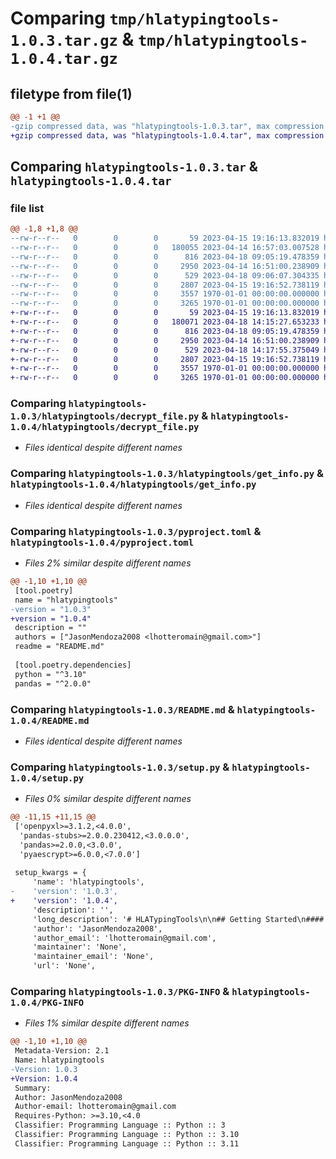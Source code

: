 # Comparing `tmp/hlatypingtools-1.0.3.tar.gz` & `tmp/hlatypingtools-1.0.4.tar.gz`

## filetype from file(1)

```diff
@@ -1 +1 @@
-gzip compressed data, was "hlatypingtools-1.0.3.tar", max compression
+gzip compressed data, was "hlatypingtools-1.0.4.tar", max compression
```

## Comparing `hlatypingtools-1.0.3.tar` & `hlatypingtools-1.0.4.tar`

### file list

```diff
@@ -1,8 +1,8 @@
--rw-r--r--   0        0        0       59 2023-04-15 19:16:13.832019 hlatypingtools-1.0.3/hlatypingtools/__init__.py
--rw-r--r--   0        0        0   180055 2023-04-14 16:57:03.007528 hlatypingtools-1.0.3/hlatypingtools/data/data.pickle.aes
--rw-r--r--   0        0        0      816 2023-04-18 09:05:19.478359 hlatypingtools-1.0.3/hlatypingtools/decrypt_file.py
--rw-r--r--   0        0        0     2950 2023-04-14 16:51:00.238909 hlatypingtools-1.0.3/hlatypingtools/get_info.py
--rw-r--r--   0        0        0      529 2023-04-18 09:06:07.304335 hlatypingtools-1.0.3/pyproject.toml
--rw-r--r--   0        0        0     2807 2023-04-15 19:16:52.738119 hlatypingtools-1.0.3/README.md
--rw-r--r--   0        0        0     3557 1970-01-01 00:00:00.000000 hlatypingtools-1.0.3/setup.py
--rw-r--r--   0        0        0     3265 1970-01-01 00:00:00.000000 hlatypingtools-1.0.3/PKG-INFO
+-rw-r--r--   0        0        0       59 2023-04-15 19:16:13.832019 hlatypingtools-1.0.4/hlatypingtools/__init__.py
+-rw-r--r--   0        0        0   180071 2023-04-18 14:15:27.653233 hlatypingtools-1.0.4/hlatypingtools/data/data.pickle.aes
+-rw-r--r--   0        0        0      816 2023-04-18 09:05:19.478359 hlatypingtools-1.0.4/hlatypingtools/decrypt_file.py
+-rw-r--r--   0        0        0     2950 2023-04-14 16:51:00.238909 hlatypingtools-1.0.4/hlatypingtools/get_info.py
+-rw-r--r--   0        0        0      529 2023-04-18 14:17:55.375049 hlatypingtools-1.0.4/pyproject.toml
+-rw-r--r--   0        0        0     2807 2023-04-15 19:16:52.738119 hlatypingtools-1.0.4/README.md
+-rw-r--r--   0        0        0     3557 1970-01-01 00:00:00.000000 hlatypingtools-1.0.4/setup.py
+-rw-r--r--   0        0        0     3265 1970-01-01 00:00:00.000000 hlatypingtools-1.0.4/PKG-INFO
```

### Comparing `hlatypingtools-1.0.3/hlatypingtools/decrypt_file.py` & `hlatypingtools-1.0.4/hlatypingtools/decrypt_file.py`

 * *Files identical despite different names*

### Comparing `hlatypingtools-1.0.3/hlatypingtools/get_info.py` & `hlatypingtools-1.0.4/hlatypingtools/get_info.py`

 * *Files identical despite different names*

### Comparing `hlatypingtools-1.0.3/pyproject.toml` & `hlatypingtools-1.0.4/pyproject.toml`

 * *Files 2% similar despite different names*

```diff
@@ -1,10 +1,10 @@
 [tool.poetry]
 name = "hlatypingtools"
-version = "1.0.3"
+version = "1.0.4"
 description = ""
 authors = ["JasonMendoza2008 <lhotteromain@gmail.com>"]
 readme = "README.md"
 
 [tool.poetry.dependencies]
 python = "^3.10"
 pandas = "^2.0.0"
```

### Comparing `hlatypingtools-1.0.3/README.md` & `hlatypingtools-1.0.4/README.md`

 * *Files identical despite different names*

### Comparing `hlatypingtools-1.0.3/setup.py` & `hlatypingtools-1.0.4/setup.py`

 * *Files 0% similar despite different names*

```diff
@@ -11,15 +11,15 @@
 ['openpyxl>=3.1.2,<4.0.0',
  'pandas-stubs>=2.0.0.230412,<3.0.0.0',
  'pandas>=2.0.0,<3.0.0',
  'pyaescrypt>=6.0.0,<7.0.0']
 
 setup_kwargs = {
     'name': 'hlatypingtools',
-    'version': '1.0.3',
+    'version': '1.0.4',
     'description': '',
     'long_description': '# HLATypingTools\n\n## Getting Started\n#### Install from PyPI (recommended)\nTo use `HLATypingTools`, run `pip install HLATypingTools` in your terminal.\nAll python packages necessary for `HLATypingTools` will automatically be downloaded.\n\n#### Usage\nIf you haven\'t decrypted the data yet (first time you are using the package and you did request access to the product),\nrun:\n```py\nfrom hlatypingtools.decrypt_file import decrypt_file\n\npassword: str = "___"   # Replace with password provided by the author \ndecrypt_file(password)\n```\nIt should print `File decrypted successfully`.\n\nThen you can use the package as follows:\n```py\nfrom hlatypingtools.get_info import get_allele_info\n\nallele: str = "A*01:01"\nprint(get_allele_info(allele, "Broad"))  # will output A1\nprint(get_allele_info(allele, "G Group"))  # will output A*01:01:01G\nprint(get_allele_info(allele, "P Group"))  # will output A*01:01P\nprint(get_allele_info(allele, "% locus"))  # will output 11.906\n```\n\nOr as follows:\n```py\nfrom hlatypingtools.get_info import get_locus\nprint(get_locus("A*01:01"))  # will output HLA_A\n```\n\nOr as follows to output all possible high-resolution alleles for a given low-resolution typing:\n```py\nfrom hlatypingtools.get_info import get_same_low_res_broad, get_same_low_res_assigned_type\nbroad = "DQ3"\nprint("DQB1*03:01" in get_same_low_res_broad(broad))  # will output True\nprint("DQB1*03:02" in get_same_low_res_broad(broad))  # will output True\n\nassigned_type = "DQ7"\nprint("DQB1*03:01" in get_same_low_res_assigned_type(assigned_type))  # will output True\nprint("DQB1*03:02" in get_same_low_res_assigned_type(assigned_type))  # will output False\n```\nNote:\n- Broad = something like A1, B7, Cw1, DR1, **DQ3** (!!!), DQA1&ast;01, DR52, DPB1&ast;01, or DPA1&ast;01\n- Assigned Type = something like A1, B7, Cw1, DR1, **DQ7** (!!!), DQA1&ast;01, DR52, DPB1&ast;01, or DPA1&ast;01\n\n#### Exit codes\n```\n0: Wrong password.\n1: Tried to acess the functions of the package without decrypting the data first.\n2: type_info requested is not available.\n3: wrong format for a low-resolution input. Has to be of the form A1, B7, Cw1, DR1, DQ3, DQA1*01, DR52, DPB1*01, or \nDPA1*01.\n```\n\n## About the source code\n- Follows [PEP8](https://peps.python.org/pep-0008/) Style Guidelines.\n- All functions are unit-tested with [pytest](https://docs.pytest.org/en/stable/).\n- All variables are correctly type-hinted, reviewed with [static type checker](https://mypy.readthedocs.io/en/stable/)\n`mypy`.\n- All functions are documented with [docstrings](https://www.python.org/dev/peps/pep-0257/).\n\n\n## Useful links:\n- [Corresponding GitHub repository](https://github.com/JasonMendoza2008/HLATypingTools)\n- [Corresponding PyPI page](https://pypi.org/project/HLATypingTools)\n',
     'author': 'JasonMendoza2008',
     'author_email': 'lhotteromain@gmail.com',
     'maintainer': 'None',
     'maintainer_email': 'None',
     'url': 'None',
```

### Comparing `hlatypingtools-1.0.3/PKG-INFO` & `hlatypingtools-1.0.4/PKG-INFO`

 * *Files 1% similar despite different names*

```diff
@@ -1,10 +1,10 @@
 Metadata-Version: 2.1
 Name: hlatypingtools
-Version: 1.0.3
+Version: 1.0.4
 Summary: 
 Author: JasonMendoza2008
 Author-email: lhotteromain@gmail.com
 Requires-Python: >=3.10,<4.0
 Classifier: Programming Language :: Python :: 3
 Classifier: Programming Language :: Python :: 3.10
 Classifier: Programming Language :: Python :: 3.11
```

